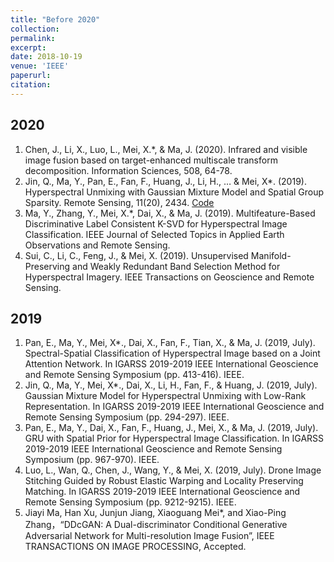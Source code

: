 ```yaml
---
title: "Before 2020"
collection:  
permalink:  
excerpt: 
date: 2018-10-19
venue: 'IEEE'
paperurl: 
citation: 
--- 
```


## 2020
1. Chen, J., Li, X., Luo, L., Mei, X.*, & Ma, J. (2020). Infrared and visible image fusion based on target-enhanced multiscale transform decomposition. Information Sciences, 508, 64-78.
1. Jin, Q., Ma, Y., Pan, E., Fan, F., Huang, J., Li, H., … & Mei, X*. (2019). Hyperspectral Unmixing with Gaussian Mixture Model and Spatial Group Sparsity. Remote Sensing, 11(20), 2434. [Code](http://academicpages.github.io/files/paper2.pdf)
1. Ma, Y., Zhang, Y., Mei, X.*, Dai, X., & Ma, J. (2019). Multifeature-Based Discriminative Label Consistent K-SVD for Hyperspectral Image Classification. IEEE Journal of Selected Topics in Applied Earth Observations and Remote Sensing.
1. Sui, C., Li, C., Feng, J., & Mei, X. (2019). Unsupervised Manifold-Preserving and Weakly Redundant Band Selection Method for Hyperspectral Imagery. IEEE Transactions on Geoscience and Remote Sensing.
## 2019
1. Pan, E., Ma, Y., Mei, X*., Dai, X., Fan, F., Tian, X., & Ma, J. (2019, July). Spectral-Spatial Classification of Hyperspectral Image based on a Joint Attention Network. In IGARSS 2019-2019 IEEE International Geoscience and Remote Sensing Symposium (pp. 413-416). IEEE.
1. Jin, Q., Ma, Y., Mei, X*., Dai, X., Li, H., Fan, F., & Huang, J. (2019, July). Gaussian Mixture Model for Hyperspectral Unmixing with Low-Rank Representation. In IGARSS 2019-2019 IEEE International Geoscience and Remote Sensing Symposium (pp. 294-297). IEEE.
1. Pan, E., Ma, Y., Dai, X., Fan, F., Huang, J., Mei, X., & Ma, J. (2019, July). GRU with Spatial Prior for Hyperspectral Image Classification. In IGARSS 2019-2019 IEEE International Geoscience and Remote Sensing Symposium (pp. 967-970). IEEE.
1. Luo, L., Wan, Q., Chen, J., Wang, Y., & Mei, X. (2019, July). Drone Image Stitching Guided by Robust Elastic Warping and Locality Preserving Matching. In IGARSS 2019-2019 IEEE International Geoscience and Remote Sensing Symposium (pp. 9212-9215). IEEE.
1. Jiayi Ma, Han Xu, Junjun Jiang, Xiaoguang Mei*, and Xiao-Ping Zhang，“DDcGAN: A Dual-discriminator Conditional Generative Adversarial Network for Multi-resolution Image Fusion”, IEEE TRANSACTIONS ON IMAGE PROCESSING, Accepted.

